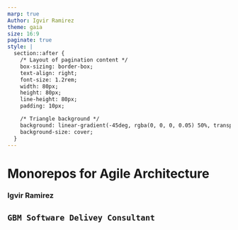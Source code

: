 ```yaml
---
marp: true
Author: Igvir Ramirez
theme: gaia
size: 16:9
paginate: true
style: |
  section::after {
    /* Layout of pagination content */
    box-sizing: border-box;
    text-align: right;
    font-size: 1.2rem;
    width: 80px;
    height: 80px;
    line-height: 80px;
    padding: 10px;

    /* Triangle background */
    background: linear-gradient(-45deg, rgba(0, 0, 0, 0.05) 50%, transparent 50%);
    background-size: cover;
  }
---
```

<!-- backgroundColor: gray -->
<!-- _color: white-->
<!-- _class: lead -->
<!-- _paginate: false -->
<style>
img[alt~="center"] {
  display: block;
  margin: 0 auto;
}
</style>
# Monorepos for Agile Architecture
### Igvir Ramirez
``` GBM Software Delivey Consultant ```
---

